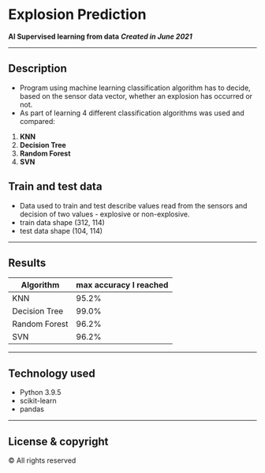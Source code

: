 # Explosion Prediction
**AI Supervised learning from data**
***Created in June 2021***

---

## Description
- Program using machine learning classification algorithm has to decide, based on the sensor data vector, whether an explosion has occurred or not.
- As part of learning 4 different classification algorithms was used and compared:

1. **KNN**
2. **Decision Tree**
3. **Random Forest**
4. **SVN**

## Train and test data
- Data used to train and test describe values read from the sensors and decision of two values - explosive or non-explosive.
- train data shape (312, 114)
- test data shape (104, 114)
---

## Results
Algorithm       | max accuracy I reached    |
 -------------- | ------------------------- |
KNN             |           95.2%           |
Decision Tree   |           99.0%           |
Random Forest   |           96.2%           |
SVN             |           96.2%           |

---

## Technology used
+ Python 3.9.5
+ scikit-learn
+ pandas

---

## License & copyright
© All rights reserved
